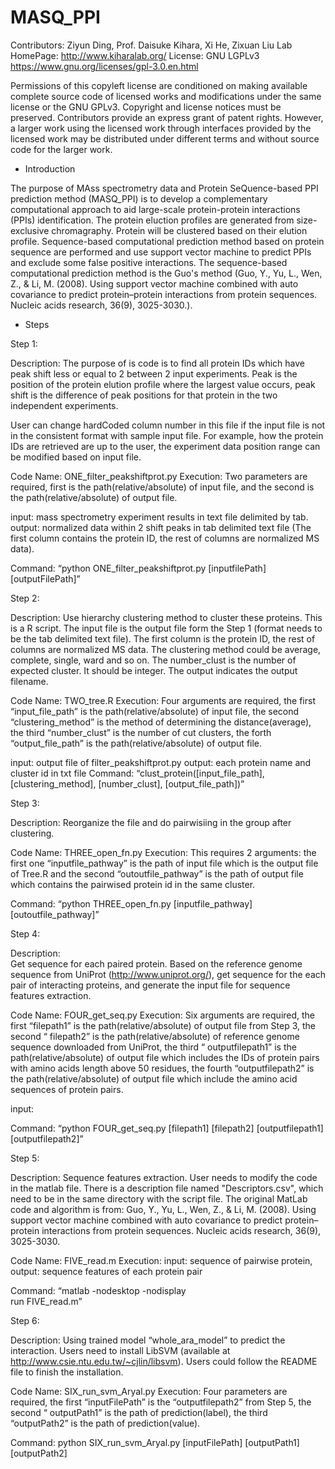 # MASQ_PPI
Contributors: Ziyun Ding, Prof. Daisuke Kihara, Xi He, Zixuan Liu
Lab HomePage: http://www.kiharalab.org/
License: GNU LGPLv3
https://www.gnu.org/licenses/gpl-3.0.en.html

Permissions of this copyleft license are conditioned on making available complete source code of licensed works and modifications under the same license or the GNU GPLv3. Copyright and license notices must be preserved. Contributors provide an express grant of patent rights. However, a larger work using the licensed work through interfaces provided by the licensed work may be distributed under different terms and without source code for the larger work.

- Introduction

The purpose of MAss spectrometry data and Protein SeQuence-based PPI prediction method (MASQ_PPI) is to develop a complementary computational approach to aid large-scale protein-protein interactions (PPIs) identification. The protein eluction profiles are generated from size-exclusive chromagraphy. Protein will be clustered based on their elution profile. Sequence-based computational prediction method based on protein sequence are performed and use support vector machine to predict PPIs and exclude some false positive interactions. The sequence-based computational prediction method is the Guo's method (Guo, Y., Yu, L., Wen, Z., & Li, M. (2008). Using support vector machine combined with auto covariance to predict protein–protein interactions from protein sequences. Nucleic acids research, 36(9), 3025-3030.).

- Steps

Step 1:

Description:
The purpose of is code is to find all protein IDs which have peak shift less or equal to 2 between 2 input experiments. Peak is the position of the protein elution profile where the largest value occurs, peak shift is the difference of peak positions for that protein in the two independent experiments.

User can change hardCoded column number in this file if the input file is not in the consistent format with sample input file. For example, how the protein IDs are retrieved are up to the user, the experiment data position range can be modified based on input file.

Code Name: ONE_filter_peakshiftprot.py 
Execution: Two parameters are required, first is the path(relative/absolute) of input file, and the second is the path(relative/absolute) of output file.

input: mass spectrometry experiment results in text file delimited by tab.
output: normalized data within 2 shift peaks in tab delimited text file (The first column contains the protein ID, the rest of columns are normalized MS data).
	
Command: “python ONE_filter_peakshiftprot.py [inputfilePath] [outputFilePath]”
			
Step 2:

Description: 
Use hierarchy clustering method to cluster these proteins. This is a R script. The input file is the output file form the Step 1 (format needs to be the tab delimited text file). The first column is the protein ID, the rest of columns are normalized MS data. The clustering method could be average, complete, single, ward and so on. The number_clust is the number of expected cluster. It should be integer. The output indicates the output filename.

Code Name: TWO_tree.R 
Execution: Four arguments are required, the first “input_file_path” is the path(relative/absolute) of input file, the second “clustering_method” is the method of determining the distance(average), the third “number_clust” is the number of cut clusters, the forth “output_file_path” is the path(relative/absolute) of output file.
   
input: output file of filter_peakshiftprot.py
output: each protein name and cluster id in txt file
Command: “clust_protein([input_file_path], [clustering_method], [number_clust], [output_file_path])”


Step 3:

Description:
Reorganize the file and do pairwisiing in the group after clustering.

Code Name: THREE_open_fn.py
Execution: This requires 2 arguments: the first one “inputfile_pathway” is the path of input file which is the output file of Tree.R and the second “outoutfile_pathway” is the path of output file which contains the pairwised protein id in the same cluster.
	   
Command: “python THREE_open_fn.py [inputfile_pathway] [outoutfile_pathway]”

Step 4:

Description:	
Get sequence for each paired protein. Based on the reference genome sequence from UniProt (http://www.uniprot.org/), get sequence for the each pair of interacting proteins, and generate the input file for sequence features extraction.

Code Name: FOUR_get_seq.py 
Execution: Six arguments are required, the first “filepath1” is the path(relative/absolute) of output file from Step 3, the second “ filepath2” is the path(relative/absolute) of reference genome sequence downloaded from UniProt, the third “ outputfilepath1” is the path(relative/absolute) of output file which includes the IDs of protein pairs with amino acids length above 50 residues, the fourth “outputfilepath2” is the path(relative/absolute) of output file which include the amino acid sequences of protein pairs.

input: 

Command: “python FOUR_get_seq.py [filepath1] [filepath2] [outputfilepath1] [outputfilepath2]” 

Step 5:

Description:
Sequence features extraction. User needs to modify the code in the matlab file. There is a description file named "Descriptors.csv", which need to be in the same directory with the script file. The original MatLab code and algorithm is from:
Guo, Y., Yu, L., Wen, Z., & Li, M. (2008). Using support vector machine combined with auto covariance to predict protein–protein interactions from protein sequences. Nucleic acids research, 36(9), 3025-3030.

Code Name:	FIVE_read.m
Execution: input: sequence of pairwise protein, output: sequence features of each protein pair 	
		
Command: 
“matlab -nodesktop -nodisplay	
run FIVE_read.m”


Step 6:

Description:
Using trained model “whole_ara_model” to predict the interaction. Users need to install LibSVM (available at http://www.csie.ntu.edu.tw/~cjlin/libsvm). Users could follow the README file to finish the installation.

Code Name: SIX_run_svm_Aryal.py 
Execution: Four parameters are required, the first “inputFilePath” is the “outputfilepath2” from Step 5, the second “ outputPath1” is the path of prediction(label), the third “outputPath2” is the path of prediction(value).
	   
Command: 
python SIX_run_svm_Aryal.py [inputFilePath] [outputPath1] [outputPath2]
